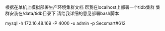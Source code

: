 根据在单机上模拟部署生产环境集群文档
帮我在localhost上部署一个tidb集群
集群安装在/data/tidb目录下
请给我详细的意见部署bash脚本

mysql -h 172.16.48.169 -P 4000 -u admin -p Secsmart#612